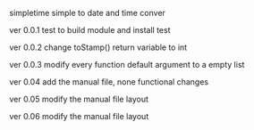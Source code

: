 simpletime
simple to date and time conver

ver 0.0.1
test to build module and install test

ver 0.0.2
change toStamp() return variable to int

ver 0.0.3
modify every function default argument to a empty list

ver 0.04
add the manual file, none functional changes

ver 0.05
modify the manual file layout

ver 0.06
modify the manual file layout
